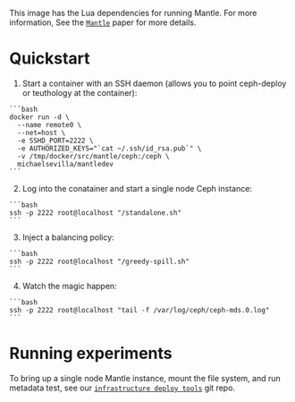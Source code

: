 This image has the Lua dependencies for running Mantle. For more information,
See the [`Mantle`][mantle] paper for more details.

# Quickstart

  1. Start a container with an SSH daemon (allows you to point ceph-deploy or
     teuthology at the container):

    ```bash
    docker run -d \
      --name remote0 \
      --net=host \
      -e SSHD_PORT=2222 \
      -e AUTHORIZED_KEYS="`cat ~/.ssh/id_rsa.pub`" \
      -v /tmp/docker/src/mantle/ceph:/ceph \
      michaelsevilla/mantledev
    ```

  2. Log into the conatainer and start a single node Ceph instance:

    ```bash
    ssh -p 2222 root@localhost "/standalone.sh"
    ```

  3. Inject a balancing policy:
   
    ```bash
    ssh -p 2222 root@localhost "/greedy-spill.sh"
    ```

  4. Watch the magic happen:

    ```bash
    ssh -p 2222 root@localhost "tail -f /var/log/ceph/ceph-mds.0.log"
    ```

# Running experiments

To bring up a single node Mantle instance, mount the file system, and run 
metadata test, see our [`infrastructure deploy tools`][infra] git repo. 

[mantle]: https://systems.soe.ucsc.edu/node/731
[infra]: https://github.com/systemslab/infra.git
